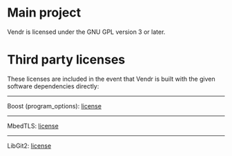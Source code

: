 # Main project
Vendr is licensed under the GNU GPL version 3 or later.

# Third party licenses
These licenses are included in the event that Vendr is built with the given software dependencies directly:

---
Boost (program_options): [license](./third-party/BSL-1.0.txt)

---
MbedTLS: [license](./third-party/APACHE-2.0.txt)  

---
LibGit2: [license](./third-party/COPYING.libgit2)  
